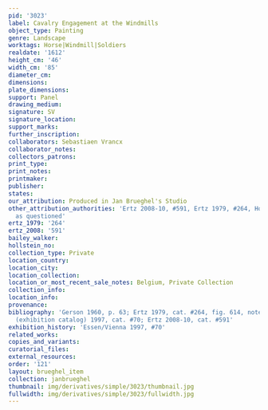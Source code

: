 ```yaml
---
pid: '3023'
label: Cavalry Engagement at the Windmills
object_type: Painting
genre: Landscape
worktags: Horse|Windmill|Soldiers
realdate: '1612'
height_cm: '46'
width_cm: '85'
diameter_cm:
dimensions:
plate_dimensions:
support: Panel
drawing_medium:
signature: SV
signature_location:
support_marks:
further_inscription:
collaborators: Sebastiaen Vrancx
collaborator_notes:
collectors_patrons:
print_type:
print_notes:
printmaker:
publisher:
states:
our_attribution: Produced in Jan Brueghel's Studio
other_attribution_authorities: 'Ertz 2008-10, #591, Ertz 1979, #264, Honig database
  as questioned'
ertz_1979: '264'
ertz_2008: '591'
bailey_walker:
hollstein_no:
collection_type: Private
location_country:
location_city:
location_collection:
location_or_most_recent_sale_notes: Belgium, Private Collection
collection_info:
location_info:
provenance:
bibliography: 'Gerson 1960, p. 63; Ertz 1979, cat. #264, fig. 614, note 934; Essen/Vienna
  (exhibition catalog) 1997, cat. #70; Ertz 2008-10, cat. #591'
exhibition_history: 'Essen/Vienna 1997, #70'
related_works:
copies_and_variants:
curatorial_files:
external_resources:
order: '121'
layout: brueghel_item
collection: janbrueghel
thumbnail: img/derivatives/simple/3023/thumbnail.jpg
fullwidth: img/derivatives/simple/3023/fullwidth.jpg
---
```


